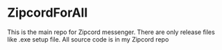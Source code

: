 # ZipcordForAll

This is the main repo for Zipcord messenger.
There are only release files like .exe setup file.
All source code is in my Zipcord repo